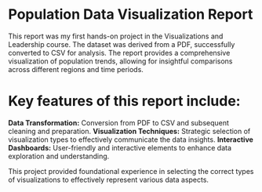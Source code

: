 # Population Data Visualization Report

This report was my first hands-on project in the Visualizations and Leadership course. The dataset was derived from a PDF, successfully converted to CSV for analysis. The report provides a comprehensive visualization of population trends, allowing for insightful comparisons across different regions and time periods.

# Key features of this report include:

**Data Transformation:** Conversion from PDF to CSV and subsequent cleaning and preparation.
**Visualization Techniques:** Strategic selection of visualization types to effectively communicate the data insights.
**Interactive Dashboards:** User-friendly and interactive elements to enhance data exploration and understanding.

This project provided foundational experience in selecting the correct types of visualizations to effectively represent various data aspects.
